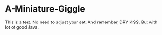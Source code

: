 # A-Miniature-Giggle

This is a test.
No need to adjust your set.
And remember, DRY KISS.
But with lot of good Java.

